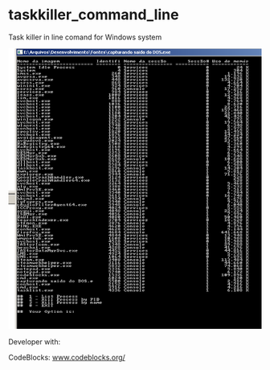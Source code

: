# taskkiller_command_line
Task killer in line comand for Windows system



![alt tag](screen.png)


Developer with:

CodeBlocks: www.codeblocks.org/
